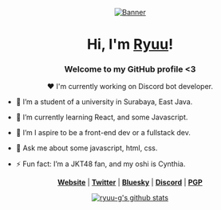 <p align="center">
  <a href="https://ryuug.site">
    <img src="kita-ikuyo-rap.webp" alt="Banner">
  </a>
</p>

<h1 align="center">Hi, I'm <a href="https://ryuug.site">Ryuu</a>!</h1>
<h3 align="center">Welcome to my GitHub profile <3</h3>

<p align="center">❤ I'm currently working on Discord bot developer.</p>

- 🔭 I’m a student of a university in Surabaya, East Java.
  
- 🌱 I’m currently learning React, and some Javascript.

- 👯 I’m I aspire to be a front-end dev or a fullstack dev.
  
- 💬 Ask me about some javascript, html, css.
  
- ⚡ Fun fact: I’m a JKT48 fan, and my oshi is Cynthia.

<p align="center">
  <strong><a href="https://yuna0x0.com">Website</a></strong> |
  <strong><a href="https://x.com/yunaNULL">Twitter</a></strong> |
  <strong><a href="https://bsky.app/profile/yuna0x0.com">Bluesky</a></strong> |
  <strong><a href="https://discord.gg/nYXzaUS">Discord</a></strong> |
  <strong><a href="https://yuna0x0.com/yuna0x0.asc">PGP</a></strong>
</p>

<p align="center">
  <a href="https://github.com/ryuu-g"><img src="https://github-readme-stats.vercel.app/api?username=ryuu-g&hide_border=true&show_icons=true" alt="ryuu-g's github stats"></a>
</p>

<!--
**yuna0x0/yuna0x0** is a ✨ _special_ ✨ repository because its `README.md` (this file) appears on your GitHub profile.

Here are some ideas to get you started:

- 🔭 I’m currently working on ...
- 🌱 I’m currently learning ...
- 👯 I’m looking to collaborate on ...
- 🤔 I’m looking for help with ...
- 💬 Ask me about ...
- 📫 How to reach me: ...
- 😄 Pronouns: ...
- ⚡ Fun fact: ...
-->